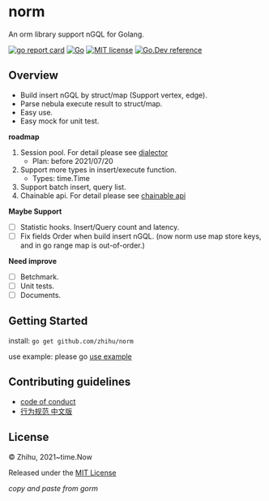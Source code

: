 # norm

An orm library support nGQL for Golang.

[![go report card](https://goreportcard.com/badge/github.com/zhihu/norm "go report card")](https://goreportcard.com/report/github.com/zhihu/norm)
[![Go](https://github.com/zhihu/norm/actions/workflows/go.yml/badge.svg)](https://github.com/zhihu/norm/actions/workflows/go.yml)
[![MIT license](https://img.shields.io/badge/license-MIT-brightgreen.svg)](https://opensource.org/licenses/MIT)
[![Go.Dev reference](https://img.shields.io/badge/go.dev-reference-blue?logo=go&logoColor=white)](https://pkg.go.dev/github.com/zhihu/norm)

## Overview

* Build insert nGQL by struct/map (Support vertex, edge).
* Parse nebula execute result to struct/map.
* Easy use.
* Easy mock for unit test.

**roadmap**
1. Session pool. For detail please see [dialector](/docs/dialector.adoc)
    * Plan: before 2021/07/20
2. Support more types in insert/execute function.
    * Types: time.Time
3. Support batch insert, query list.
4. Chainable api. For detail please see [chainable api](/docs/chainable_api.adoc)

**Maybe Support**
- [ ] Statistic hooks. Insert/Query count and latency.
- [ ] Fix fields Order when build insert nGQL. (now norm use map store keys, and in go range map is out-of-order.)

**Need improve**
- [ ] Betchmark.
- [ ] Unit tests.
- [ ] Documents.

## Getting Started
install: `go get github.com/zhihu/norm`

use example: please go [use example](/examples/toddle/main.go)

## Contributing guidelines
* [code of conduct](/CODE_OF_CONDUCT.md)
* [行为规范 中文版](/CODE_OF_CONDUCT_CN.md)

## License

© Zhihu, 2021~time.Now

Released under the [MIT License](/LICENSE)

_copy and paste from gorm_
